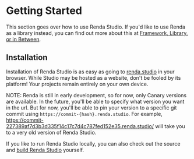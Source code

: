 # Getting Started

This section goes over how to use Renda Studio. If you'd like to use Renda as a
library instead, you can find out more about this at
[Framework, Library, or in Between](../framework-library-or-in-between.md).

## Installation

Installation of Renda Studio is as easy as going to
[renda.studio](https://renda.studio/) in your browser. While Studio may be
hosted as a website, don't be fooled by its platform! Your projects remain
entirely on your own device.

NOTE: Renda is still in early development, so for now, only Canary versions are
available. In the future, you'll be able to specify what version you want in the
url. But for now, you'll be able to pin your version to a specific git commit
using `https://commit-{hash}.renda.studio`. For example,
https://commit-227389af7d3b3d335f14c17c7d4c787fed152e35.renda.studio/ will take
you to a very old version of Renda Studio.

If you like to run Renda Studio locally, you can also check out the source and
[build Renda Studio](../contributing/building-from-source.md) yourself.
